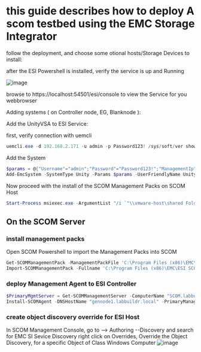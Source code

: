 # this guide describes how to deploy A scom testbed using the EMC Storage Integrator

follow the deployment, and choose some otional hosts/Storage Devices to install:

<script src="https://gist.github.com/bottkars/b28326bb6b0595192508530777abed84.js"></script>


after the ESI Powershell is installed, verify the service is up and Running

![image](https://user-images.githubusercontent.com/8255007/27819069-cc536502-6098-11e7-8aa0-448266ed8c66.png)

browse to https://localhost:54501/esi/console to view the Service for you webbrowser

Adding systems ( on Controller node, EG, Blanknode ):

Add the UnityVSA to ESI Service:


first, verify connection with uemcli
```Powershell
uemcli.exe -d 192.168.2.171 -u admin -p Password123! /sys/soft/ver show -detail
```

Add the System
```Powershell
$params = @{"Username"="admin";"Password"="Password123!";"ManagementIp"="192.168.2.171"};
Add-EmcSystem -SystemType Unity -Params $params -UserFriendlyName UnityVSA
```

Now proceed with the install of the SCOM Management Packs on SCOM Host
```Powershell
Start-Process msiexec.exe -ArgumentList "/i `"\\vmware-host\shared Folders\sources\esi\ESI.SCOM.ManagementPacks.5.0.1.3.Setup\ESI.SCOM.ManagementPacks.5.0.1.3.Setup.msi`" /passive /log c:\scripts\esilog" -Wait -PassThru
```
## On the SCOM Server
### install management packs
Open SCOM Powershell to import the Management Packs into SCOM
```Powershell
Get-SCOMManagementPack -ManagementPackFile 'C:\Program Files (x86)\EMC\ESI SCOM Management Packs\*.*'
Import-SCOMManagementPack -Fullname 'C:\Program Files (x86)\EMC\ESI SCOM Management Packs\*.*'
```
### deploy Management Agent to ESI Controller
```Powershell
$PrimaryMgmtServer = Get-SCOMManagementServer -ComputerName "SCOM.labbuildr.local"
Install-SCOMAgent -DNSHostName "gennode1.labbuildr.local" -PrimaryManagementServer $PrimaryMgmtServer
```

### create object discovery override for ESI Host


In SCOM Management Console, go to 
--> Authoring --Discovery
and search for EMC SI Sevice Discovery
right click on Overrides, Override the Object Discovery, for a specific Object of Class Windows Computer
![image](https://user-images.githubusercontent.com/8255007/27821583-0e74879a-60a3-11e7-81a3-f584e962b067.png)

